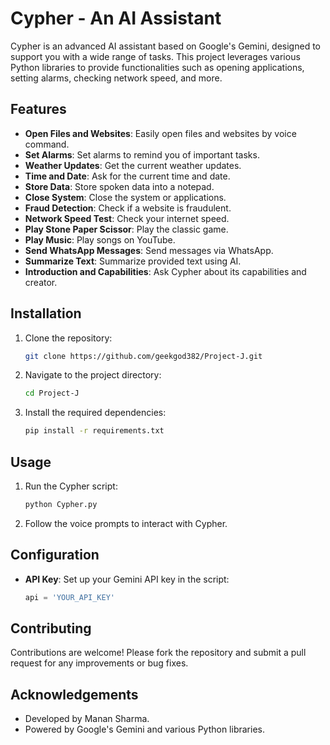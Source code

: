 # Cypher - An AI Assistant

Cypher is an advanced AI assistant based on Google's Gemini, designed to support you with a wide range of tasks. This project leverages various Python libraries to provide functionalities such as opening applications, setting alarms, checking network speed, and more.

## Features

- **Open Files and Websites**: Easily open files and websites by voice command.
- **Set Alarms**: Set alarms to remind you of important tasks.
- **Weather Updates**: Get the current weather updates.
- **Time and Date**: Ask for the current time and date.
- **Store Data**: Store spoken data into a notepad.
- **Close System**: Close the system or applications.
- **Fraud Detection**: Check if a website is fraudulent.
- **Network Speed Test**: Check your internet speed.
- **Play Stone Paper Scissor**: Play the classic game.
- **Play Music**: Play songs on YouTube.
- **Send WhatsApp Messages**: Send messages via WhatsApp.
- **Summarize Text**: Summarize provided text using AI.
- **Introduction and Capabilities**: Ask Cypher about its capabilities and creator.

## Installation

1. Clone the repository:
    ```sh
    git clone https://github.com/geekgod382/Project-J.git
    ```
2. Navigate to the project directory:
    ```sh
    cd Project-J
    ```
3. Install the required dependencies:
    ```sh
    pip install -r requirements.txt
    ```

## Usage

1. Run the Cypher script:
    ```sh
    python Cypher.py
    ```
2. Follow the voice prompts to interact with Cypher.

## Configuration

- **API Key**: Set up your Gemini API key in the script:
    ```python
    api = 'YOUR_API_KEY'
    ```

## Contributing

Contributions are welcome! Please fork the repository and submit a pull request for any improvements or bug fixes.

## Acknowledgements

- Developed by Manan Sharma.
- Powered by Google's Gemini and various Python libraries.
